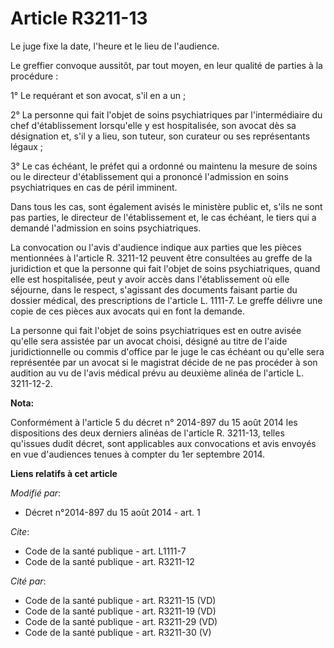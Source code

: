 # Article R3211-13

Le juge fixe la date, l'heure et le lieu de l'audience. 

Le greffier convoque aussitôt, par tout moyen, en leur qualité de parties à la procédure : 

1° Le requérant et son avocat, s'il en a un ; 

2° La personne qui fait l'objet de soins psychiatriques par l'intermédiaire du chef d'établissement lorsqu'elle y est
hospitalisée, son avocat dès sa désignation et, s'il y a lieu, son tuteur, son curateur ou ses représentants légaux ; 

3° Le cas échéant, le préfet qui a ordonné ou maintenu la mesure de soins ou le directeur d'établissement qui a prononcé
l'admission en soins psychiatriques en cas de péril imminent. 

Dans tous les cas, sont également avisés le ministère public et, s'ils ne sont pas parties, le directeur de l'établissement
et, le cas échéant, le tiers qui a demandé l'admission en soins psychiatriques. 

La convocation ou l'avis d'audience indique aux parties que les pièces mentionnées à l'article R. 3211-12 peuvent être
consultées au greffe de la juridiction et que la personne qui fait l'objet de soins psychiatriques, quand elle est
hospitalisée, peut y avoir accès dans l'établissement où elle séjourne, dans le respect, s'agissant des documents faisant
partie du dossier médical, des prescriptions de l'article L. 1111-7. Le greffe délivre une copie de ces pièces aux avocats
qui en font la demande. 

La personne qui fait l'objet de soins psychiatriques est en outre avisée qu'elle sera assistée par un avocat choisi, désigné
au titre de l'aide juridictionnelle ou commis d'office par le juge le cas échéant ou qu'elle sera représentée par un avocat
si le magistrat décide de ne pas procéder à son audition au vu de l'avis médical prévu au deuxième alinéa de l'article L.
3211-12-2.

**Nota:**

Conformément à l'article 5 du décret n° 2014-897 du 15 août 2014 les dispositions des deux derniers alinéas de l'article R.
3211-13, telles qu'issues dudit décret, sont applicables aux convocations et avis envoyés en vue d'audiences tenues à compter
du 1er septembre 2014.

**Liens relatifs à cet article**

_Modifié par_:

  - Décret n°2014-897 du 15 août 2014 - art. 1

_Cite_:

  - Code de la santé publique - art. L1111-7
  - Code de la santé publique - art. R3211-12

_Cité par_:

  - Code de la santé publique - art. R3211-15 (VD)
  - Code de la santé publique - art. R3211-19 (VD)
  - Code de la santé publique - art. R3211-29 (VD)
  - Code de la santé publique - art. R3211-30 (V)

